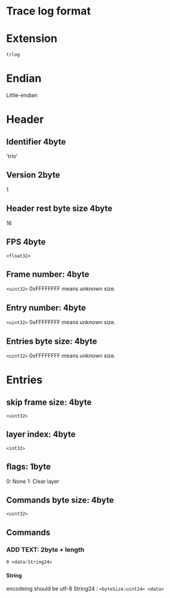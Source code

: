 # Trace log format

# Extension
`trlog`

# Endian
Little-endian

# Header

## Identifier 4byte
'trlo'

## Version 2byte
1

## Header rest byte size 4byte
16

## FPS 4byte
`<float32>`

## Frame number: 4byte
`<uint32>`
0xFFFFFFFF means unknown size.

## Entry number: 4byte
`<uint32>`
0xFFFFFFFF means unknown size.

## Entries byte size: 4byte
`<uint32>`
0xFFFFFFFF means unknown size.

# Entries

## skip frame size: 4byte
`<uint32>`

## layer index: 4byte
`<int32>`

## flags: 1byte
0: None
1: Clear layer

## Commands byte size: 4byte
`<uint32>`

## Commands

### ADD TEXT: 2byte + length
`0 <data:String24>`

#### String
encodeing should be utf-8
String24 : `<byteSize:uint24> <data>`